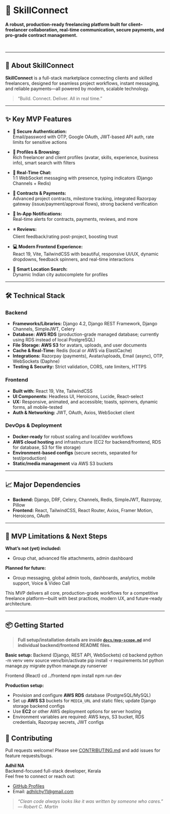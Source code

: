 # 🚀 SkillConnect

**A robust, production-ready freelancing platform built for client–freelancer collaboration, real-time communication, secure payments, and pro-grade contract management.**

<br>

---

## 🌟 About SkillConnect

**SkillConnect** is a full-stack marketplace connecting clients and skilled freelancers, designed for seamless project workflows, instant messaging, and reliable payments—all powered by modern, scalable technology.

> “Build. Connect. Deliver. All in real time.”

---

## ✨ Key MVP Features

- **🔐 Secure Authentication:**  
  Email/password with OTP, Google OAuth, JWT-based API auth, rate limits for sensitive actions

- **👤 Profiles & Browsing:**  
  Rich freelancer and client profiles (avatar, skills, experience, business info), smart search with filters

- **💬 Real-Time Chat:**  
  1:1 WebSocket messaging with presence, typing indicators (Django Channels + Redis)

- **📄 Contracts & Payments:**  
  Advanced project contracts, milestone tracking, integrated Razorpay gateway (issue/payment/approval flows), strong backend verification

- **🔔 In-App Notifications:**  
  Real-time alerts for contracts, payments, reviews, and more

- **⭐ Reviews:**  
  Client feedback/rating post-project, boosting trust

- **💻 Modern Frontend Experience:**  
  React 19, Vite, TailwindCSS with beautiful, responsive UI/UX, dynamic dropdowns, feedback spinners, and real-time interactions

- **📍 Smart Location Search:**  
  Dynamic Indian city autocomplete for profiles

---

## 🛠️ Technical Stack

### **Backend**

- **Frameworks/Libraries:** Django 4.2, Django REST Framework, Django Channels, SimpleJWT, Celery
- **Database:** **AWS RDS** (production-grade managed database; currently using RDS instead of local PostgreSQL)
- **File Storage:** **AWS S3** for avatars, uploads, and user documents
- **Cache & Real-Time:** Redis (local or AWS via ElastiCache)
- **Integrations:** Razorpay (payments), Avatar/uploads, Email (async), OTP, WebSockets (Daphne)
- **Testing & Security:** Strict validation, CORS, rate limiters, HTTPS

### **Frontend**

- **Built with:** React 19, Vite, TailwindCSS
- **UI Components:** Headless UI, Heroicons, Lucide, React-select
- **UX:** Responsive, animated, and accessible; toasts, spinners, dynamic forms, all mobile-tested
- **Auth & Networking:** JWT, OAuth, Axios, WebSocket client

### **DevOps & Deployment**

- **Docker-ready** for robust scaling and local/dev workflows
- **AWS cloud hosting** and infrastructure (EC2 for backend/frontend, RDS for database, S3 for file storage)
- **Environment-based configs** (secure secrets, separated for test/production)
- **Static/media management** via AWS S3 buckets

---

## 📈 Major Dependencies

- **Backend:** Django, DRF, Celery, Channels, Redis, SimpleJWT, Razorpay, Pillow
- **Frontend:** React, TailwindCSS, React Router, Axios, Framer Motion, Heroicons, OAuth

---

## 🚧 MVP Limitations & Next Steps

**What’s not (yet) included:**
- Group chat, advanced file attachments, admin dashboard

**Planned for future:**
- Group messaging, global admin tools, dashboards, analytics, mobile support, Voice & Video Call

This MVP delivers all core, production-grade workflows for a competitive freelance platform—built with best practices, modern UX, and future-ready architecture.

---

## 📦 Getting Started

> **Full setup/installation details are inside [`docs/mvp-scope.md`](docs/mvp-scope.md) and individual backend/frontend README files.**

**Basic setup:**
Backend (Django, REST API, WebSockets)
cd backend
python -m venv venv
source venv/bin/activate
pip install -r requirements.txt
python manage.py migrate
python manage.py runserver

Frontend (React)
cd ../frontend
npm install
npm run dev

**Production setup:**
- Provision and configure **AWS RDS** database (PostgreSQL/MySQL)
- Set up **AWS S3** buckets for `MEDIA_URL` and static files; update Django storage backend configs
- Use **EC2** or other AWS deployment options for server hosting
- Environment variables are required: AWS keys, S3 bucket, RDS credentials, Razorpay secrets, JWT configs

## 🤝 Contributing

Pull requests welcome! Please see [CONTRIBUTING.md](CONTRIBUTING.md) and add issues for feature requests/bugs.

**Adhil NA**  
Backend-focused full-stack developer, Kerala  
Feel free to connect or reach out:
- [GitHub Profiles](https://github.com/adhilna)
- Email: adhilchy11@gmail.com

> *“Clean code always looks like it was written by someone who cares.” — Robert C. Martin*
